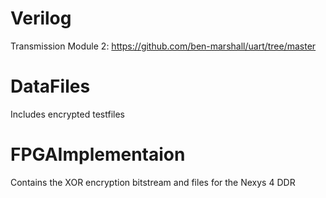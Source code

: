 # Verilog

Transmission Module 2: https://github.com/ben-marshall/uart/tree/master

# DataFiles
Includes encrypted testfiles

# FPGAImplementaion
Contains the XOR encryption bitstream and files for the Nexys 4 DDR
